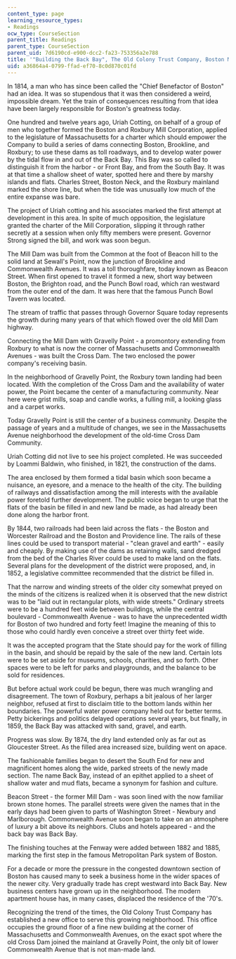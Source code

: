 ```yaml
---
content_type: page
learning_resource_types:
- Readings
ocw_type: CourseSection
parent_title: Readings
parent_type: CourseSection
parent_uid: 7d6190cd-e900-dcc2-fa23-753356a2e788
title: '"Building the Back Bay", The Old Colony Trust Company, Boston MA, 1926'
uid: a36864a4-0799-ffad-ef70-8c0d870c01fd
---
```


In 1814, a man who has since been called the "Chief Benefactor of Boston" had an idea. It was so stupendous that it was then considered a weird, impossible dream. Yet the train of consequences resulting from that idea have been largely responsible for Boston's greatness today.

One hundred and twelve years ago, Uriah Cotting, on behalf of a group of men who together formed the Boston and Roxbury Mill Corporation, applied to the legislature of Massachusetts for a charter which should empower the Company to build a series of dams connecting Boston, Brookline, and Roxbury; to use these dams as toll roadways, and to develop water power by the tidal flow in and out of the Back Bay. This Bay was so called to distinguish it from the harbor - or Front Bay, and from the South Bay. It was at that time a shallow sheet of water, spotted here and there by marshy islands and flats. Charles Street, Boston Neck, and the Roxbury mainland marked the shore line, but when the tide was unusually low much of the entire expanse was bare.

The project of Uriah cotting and his associates marked the first attempt at development in this area. In spite of much opposition, the legislature granted the charter of the Mill Corporation, slipping it through rather secretly at a session when only fifty members were present. Governor Strong signed the bill, and work was soon begun.

The Mill Dam was built from the Common at the foot of Beacon hill to the solid land at Sewall's Point, now the junction of Brookline and Commonwealth Avenues. It was a toll thoroughfare, today known as Beacon Street. When first opened to travel it formed a new, short way between Boston, the Brighton road, and the Punch Bowl road, which ran westward from the outer end of the dam. It was here that the famous Punch Bowl Tavern was located.

The stream of traffic that passes through Governor Square today represents the growth during many years of that which flowed over the old Mill Dam highway.

Connecting the Mill Dam with Gravelly Point - a promontory extending from Roxbury to what is now the corner of Massachusetts and Commonwealth Avenues - was built the Cross Dam. The two enclosed the power company's receiving basin.

In the neighborhood of Gravelly Point, the Roxbury town landing had been located. With the completion of the Cross Dam and the availability of water power, the Point became the center of a manufacturing community. Near here were grist mills, soap and candle works, a fulling mill, a looking glass and a carpet works.

Today Gravelly Point is still the center of a business community. Despite the passage of years and a multitude of changes, we see in the Massachusetts Avenue neighborhood the development of the old-time Cross Dam Community.

Uriah Cotting did not live to see his project completed. He was succeeded by Loammi Baldwin, who finished, in 1821, the construction of the dams.

The area enclosed by them formed a tidal basin which soon became a nuisance, an eyesore, and a menace to the health of the city. The building of railways and dissatisfaction among the mill interests with the available power foretold further development. The public voice began to urge that the flats of the basin be filled in and new land be made, as had already been done along the harbor front.

By 1844, two railroads had been laid across the flats - the Boston and Worcester Railroad and the Boston and Providence line. The rails of these lines could be used to transport material - "clean gravel and earth" - easily and cheaply. By making use of the dams as retaining walls, sand dredged from the bed of the Charles River could be used to make land on the flats. Several plans for the development of the district were proposed, and, in 1852, a legislative committee recommended that the district be filled in.

That the narrow and winding streets of the older city somewhat preyed on the minds of the citizens is realized when it is observed that the new district was to be "laid out in rectangular plots, with wide streets." Ordinary streets were to be a hundred feet wide between buildings, while the central boulevard - Commonwealth Avenue - was to have the unprecedented width for Boston of two hundred and forty feet! Imagine the meaning of this to those who could hardly even conceive a street over thirty feet wide.

It was the accepted program that the State should pay for the work of filling in the basin, and should be repaid by the sale of the new land. Certain lots were to be set aside for museums, schools, charities, and so forth. Other spaces were to be left for parks and playgrounds, and the balance to be sold for residences.

But before actual work could be begun, there was much wrangling and disagreement. The town of Roxbury, perhaps a bit jealous of her larger neighbor, refused at first to disclaim title to the bottom lands within her boundaries. The powerful water power company held out for better terms. Petty bickerings and politics delayed operations several years, but finally, in 1859, the Back Bay was attacked with sand, gravel, and earth.

Progress was slow. By 1874, the dry land extended only as far out as Gloucester Street. As the filled area increased size, building went on apace.

The fashionable families began to desert the South End for new and magnificent homes along the wide, parked streets of the newly made section. The name Back Bay, instead of an epithet applied to a sheet of shallow water and mud flats, became a synonym for fashion and culture.

Beacon Street - the former Mill Dam - was soon lined with the now familiar brown stone homes. The parallel streets were given the names that in the early days had been given to parts of Washington Street - Newbury and Marlborough. Commonwealth Avenue soon began to take on an atmosphere of luxury a bit above its neighbors. Clubs and hotels appeared - and the back bay was Back Bay.

The finishing touches at the Fenway were added between 1882 and 1885, marking the first step in the famous Metropolitan Park system of Boston.

For a decade or more the pressure in the congested downtown section of Boston has caused many to seek a business home in the wider spaces of the newer city. Very gradually trade has crept westward into Back Bay. New business centers have grown up in the neighborhood. The modern apartment house has, in many cases, displaced the residence of the '70's.

Recognizing the trend of the times, the Old Colony Trust Company has established a new office to serve this growing neighborhood. This office occupies the ground floor of a fine new building at the corner of Massachusetts and Commonwealth Avenues, on the exact spot where the old Cross Dam joined the mainland at Gravelly Point, the only bit of lower Commonwealth Avenue that is not man-made land.
